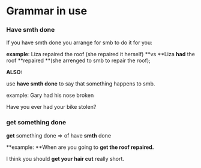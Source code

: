 # Grammar in use

### Have smth done

If you have smth done you arrange for smb to do it for you:

**example**: Liza repaired the roof (she repaired it herself) **vs **Liza **had** the roof **repaired **(she arrenged to smb to repair the roof);

**ALSO:**

use **have smth done** to say that something happens to smb.

example: Gary had his nose broken

Have you ever had your bike stolen?

### get something done

**get** something done =>  of have **smth** done

**example: **When are you going to **get the roof repaired.**

I think you should **get your hair cut** really short.


